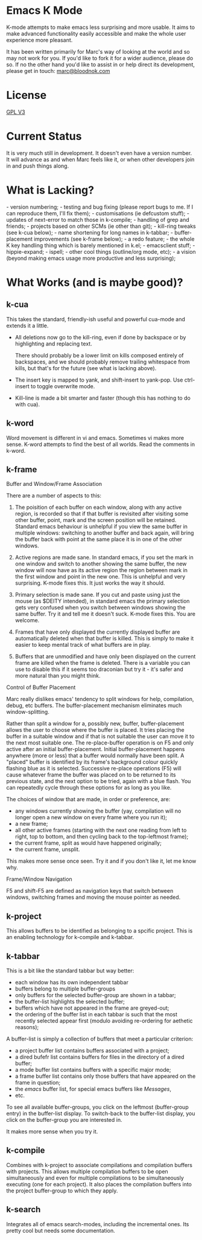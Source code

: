 # Emacs K Mode

K-mode attempts to make emacs less surprising and more usable.  It aims
to make advanced functionality easily accessible and make the whole user
experience more pleasant.

It has been written primarily for Marc's way of looking at the world and
so may not work for you.  If you'd like to fork it for a wider audience,
please do so.  If no the other hand you'd like to assist in or help
direct its development, please get in touch: <marc@bloodnok.com>

License
=======
[GPL V3](https://www.google.com)

Current Status
==============

It is very much still in development.  It doesn't even have a version
number.  It will advance as and when Marc feels like it, or when other
developers join in and push things along.

What is Lacking?
================

<a name="lacking">
- version numbering;
- testing and bug fixing (please report bugs to me.  If I can reproduce
  them, I'll fix them);
- customisations (ie defcustom stuff);
- updates of next-error to match those in k-compile;
- handling of grep and friends;
- projects based on other SCMs (ie other than git);
- kill-ring tweaks (see k-cua below);
- name shortening for long names in k-tabbar;
- buffer-placement improvements (see k-frame below);
- a redo feature;
- the whole K key handling thing which is barely mentioned in k.el;
- emacsclient stuff;
- hippie-expand;
- ispell;
- other cool things (outline/org mode, etc);
- a vision (beyond making emacs usage more productive and less
  surprising);

What Works (and is maybe good)?
===============================

k-cua
-----

This takes the standard, friendly-ish useful and powerful cua-mode and
extends it a little.

- All deletions now go to the kill-ring, even if done by backspace or by
  highlighting and replacing text.

  There should probably be a lower limit on kills composed entirely of
  backspaces, and we should probably remove trailing whitespace from
  kills, but that's for the future (see what is lacking above).

- The insert key is mapped to yank, and shift-insert to yank-pop.  Use
  ctrl-insert to toggle overwrite mode.

- Kill-line is made a bit smarter and faster (though this has nothing to
  do with cua).

k-word
------

Word movement is different in vi and emacs.  Sometimes vi makes more
sense.  K-word attempts to find the best of all worlds.  Read the
comments in k-word.

k-frame
-------

Buffer and Window/Frame Association

There are a number of aspects to this:
1) The poisition of each buffer on each window, along with any active
   region, is recorded so that if that buffer is revisited after
   visiting some other buffer, point, mark and the screen position will
   be retained.  Standard emacs behaviour is unhelpful if you view the
   same buffer in multiple windows: switching to another buffer and back
   again, will bring the buffer back with point at the same place it is
   in one of the other windows.

2) Active regions are made sane.  In standard emacs, if you set the mark
   in one window and switch to another showing the same buffer, the new
   window will now have as its active region the region between mark in
   the first window and point in the new one.  This is unhelpful and
   very surprising.  K-mode fixes this.  It just works the way it
   should. 

3) Primary selection is made sane.  If you cut and paste using just the
   mouse (as $DEITY intended), in standard emacs the primary selection
   gets very confused when you switch between windows showing the same
   buffer.  Try it and tell me it doesn't suck.  K-mode fixes this.  You
   are welcome.

4) Frames that have only displayed the currently displayed buffer are
   automatically deleted when that buffer is killed.  This is simply to
   make it easier to keep mental track of what buffers are in play.
   
5) Buffers that are unmodified and have only been displayed on
   the current frame are killed when the frame is deleted.  There is a
   variable you can use to disable this if it seems too draconian but
   try it - it's safer and more natural than you might think.

Control of Buffer Placement

Marc really dislikes emacs' tendency to split windows for help,
compilation, debug, etc buffers.  The buffer-placement mechanism
eliminates much window-splitting.

Rather than split a window for a, possibly new, buffer, buffer-placement
allows the user to choose where the buffer is placed.  It tries placing
the buffer in a suitable window and if that is not suitable the user can
move it to the next most suitable one.  The re-place-buffer operation is
on F5 and only active after an initial buffer-placement.  Initial
buffer-placement happens anywhere (more or less) that a buffer would
normally have been split.  A "placed" buffer is identified by its
frame's background colour quickly flashing blue as it is selected.
Successive re-place operations (F5) will cause whatever frame the
buffer was placed on to be returned to its previous state, and the next
option to be tried, again with a blue flash.  You can repeatedly cycle
through these options for as long as you like.

The choices of window that are made, in order or preference, are:

- any windows currently showing the buffer
  (yay, compilation will no longer open a new window on every frame
  where you run it);
- a new frame;
- all other active frames (starting with the next one reading from left
  to right, top to bottom, and then cycling back to the top-leftmost
  frame);
- the current frame, split as would have happened originally;
- the current frame, unsplit.

This makes more sense once seen.  Try it and if you don't like it, let
me know why.

Frame/Window Navigation

F5 and shift-F5 are defined as navigation keys that switch between
windows, switching frames and moving the mouse pointer as needed. 

k-project
---------

This allows buffers to be identified as belonging to a spcific project.
This is an enabling technology for k-compile and k-tabbar.

k-tabbar
--------

This is a bit like the standard tabbar but way better:

- each window has its own independent tabbar
- buffers belong to multiple buffer-groups
- only buffers for the selected buffer-group are shown in a tabbar;
- the buffer-list highlights the selected buffer;
- buffers which have not appeared in the frame are greyed-out;
- the ordering of the buffer list in each tabbar is such that the most
  recently selected appear first (modulo avoiding re-ordering for
  aethetic reasons);

A buffer-list is simply a collection of buffers that meet a particular
criterion:

- a project buffer list contains buffers associated with a project;
- a dired bufefr list contains buffers for files in the directory of a
  dired buffer;
- a mode buffer list contains buffers with a specific major mode;
- a frame buffer list contains only those buffers that have appeared on
  the frame in question;
- the *emacs* buffer list, for special emacs buffers like *Messages*,
- etc.

To see all available buffer-groups, you click on the leftmost
(buffer-group entry) in the buffer-list display.  To switch-back to the
buffer-list display, you click on the buffer-group you are interested
in.

It makes more sense when you try it.

k-compile
---------

Combines with k-project to associate compilations and compilation
buffers with projects.  This allows multiple compilation buffers to be
open simultaneously and even for multiple compilations to be
simultaneously executing (one for each project).  It also places the
compilation buffers into the project buffer-group to which they apply.

k-search
--------

Integrates all of emacs search-modes, including the incremental ones.
Its pretty cool but needs some documentation.
